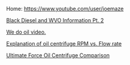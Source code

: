 Home: https://www.youtube.com/user/joemaze

[Black Diesel and WVO Information Pt. 2](https://youtu.be/1qROvcrruq4)

[We do oil video.](https://youtu.be/vPScMyXYPU0)

[Explanation of oil centrifuge RPM vs. Flow rate](https://youtu.be/Ta8sRIqoyvs)

[Ultimate Force Oil Centrifuge Comparison](https://youtu.be/BWxf5uFux50)

